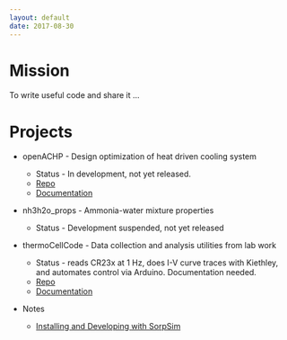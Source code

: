 ```yaml
---
layout: default
date: 2017-08-30
---
```

# Mission
To write useful code and share it ...

# Projects
* openACHP - Design optimization of heat driven cooling system
    * Status - In development, not yet released.
    * [Repo](https://github.com/nfette/openACHP)
    * [Documentation](https://nfette.github.io/openACHP)
* nh3h2o_props - Ammonia-water mixture properties
    * Status - Development suspended, not yet released
* thermoCellCode - Data collection and analysis utilities from lab work
    * Status - reads CR23x at 1 Hz, does I-V curve traces with Kiethley, and automates control via Arduino. Documentation needed.
    * [Repo](https://github.com/nfette/thermoCellCode)
    * [Documentation](https://nfette.github.io/thermoCellCode)

* Notes
    * [Installing and Developing with SorpSim](/blog/sorpsim-getting-started.html)
	